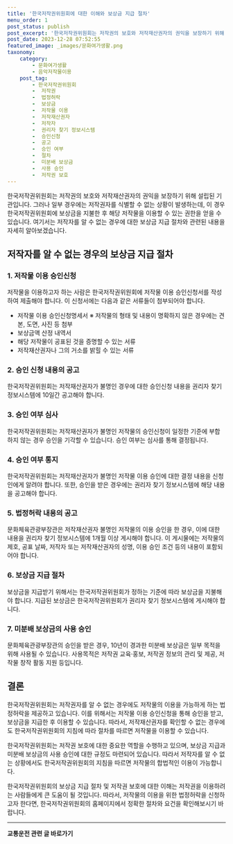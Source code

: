 ```yaml
---
title: '한국저작권위원회에 대한 이해와 보상금 지급 절차'
menu_order: 1
post_status: publish
post_excerpt: '한국저작권위원회는 저작권의 보호와 저작재산권자의 권익을 보장하기 위해 설립된 기관입니다. 그러나 일부 경우에는 저작권자를 식별할 수 없는 상황이 발생하는데, 이 경우 한국저작권위원회에 보상금을 지불한 후 해당 저작물을 이용할 수 있는 권한을 얻을 수 있습니다. 여기서는 저작자를 알 수 없는 경우에 대한 보상금 지급 절차와 관련된 내용을 자세히 알아보겠습니다.'
post_date: 2023-12-28 07:52:55
featured_image: _images/문화여가생활.png
taxonomy:
    category:
        - 문화여가생활
        - 음악저작물이용
    post_tag:
        - 한국저작권위원회
        -  저작권
        -  법정허락
        -  보상금
        -  저작물 이용
        -  저작재산권자
        -  저작자
        -  권리자 찾기 정보시스템
        -  승인신청
        -  공고
        -  승인 여부
        -  절차
        -  미분배 보상금
        -  사용 승인
        -  저작권 보호
---
```



한국저작권위원회는 저작권의 보호와 저작재산권자의 권익을 보장하기 위해 설립된 기관입니다. 그러나 일부 경우에는 저작권자를 식별할 수 없는 상황이 발생하는데, 이 경우 한국저작권위원회에 보상금을 지불한 후 해당 저작물을 이용할 수 있는 권한을 얻을 수 있습니다. 여기서는 저작자를 알 수 없는 경우에 대한 보상금 지급 절차와 관련된 내용을 자세히 알아보겠습니다.

## 저작자를 알 수 없는 경우의 보상금 지급 절차

### 1. 저작물 이용 승인신청

저작물을 이용하고자 하는 사람은 한국저작권위원회에 저작물 이용 승인신청서를 작성하여 제출해야 합니다. 이 신청서에는 다음과 같은 서류들이 첨부되어야 합니다.

- 저작물 이용 승인신청명세서
  ※ 저작물의 형태 및 내용이 명확하지 않은 경우에는 견본, 도면, 사진 등 첨부
- 보상금액 산정 내역서
- 해당 저작물이 공표된 것을 증명할 수 있는 서류
- 저작재산권자나 그의 거소를 밝힐 수 있는 서류

### 2. 승인 신청 내용의 공고

한국저작권위원회는 저작재산권자가 불명인 경우에 대한 승인신청 내용을 권리자 찾기 정보시스템에 10일간 공고해야 합니다.

### 3. 승인 여부 심사

한국저작권위원회는 저작재산권자가 불명인 저작물의 승인신청이 일정한 기준에 부합하지 않는 경우 승인을 기각할 수 있습니다. 승인 여부는 심사를 통해 결정됩니다.

### 4. 승인 여부 통지

한국저작권위원회는 저작재산권자가 불명인 저작물 이용 승인에 대한 결정 내용을 신청인에게 알려야 합니다. 또한, 승인을 받은 경우에는 권리자 찾기 정보시스템에 해당 내용을 공고해야 합니다.

### 5. 법정허락 내용의 공고

문화체육관광부장관은 저작재산권자 불명인 저작물의 이용 승인을 한 경우, 이에 대한 내용을 권리자 찾기 정보시스템에 1개월 이상 게시해야 합니다. 이 게시물에는 저작물의 제호, 공표 날짜, 저작자 또는 저작재산권자의 성명, 이용 승인 조건 등의 내용이 포함되어야 합니다.

### 6. 보상금 지급 절차

보상금을 지급받기 위해서는 한국저작권위원회가 정하는 기준에 따라 보상금을 지불해야 합니다. 지급된 보상금은 한국저작권위원회가 권리자 찾기 정보시스템에 게시해야 합니다.

### 7. 미분배 보상금의 사용 승인

문화체육관광부장관의 승인을 받은 경우, 10년이 경과한 미분배 보상금은 일부 목적을 위해 사용될 수 있습니다. 사용목적은 저작권 교육·홍보, 저작권 정보의 관리 및 제공, 저작물 창작 활동 지원 등입니다.

## 결론

한국저작권위원회는 저작권자를 알 수 없는 경우에도 저작물의 이용을 가능하게 하는 법정허락을 제공하고 있습니다. 이를 위해서는 저작물 이용 승인신청을 통해 승인을 받고, 보상금을 지급한 후 이용할 수 있습니다. 따라서, 저작재산권자를 확인할 수 없는 경우에도 한국저작권위원회의 지침에 따라 절차를 따르면 저작물을 이용할 수 있습니다.

한국저작권위원회는 저작권 보호에 대한 중요한 역할을 수행하고 있으며, 보상금 지급과 미분배 보상금의 사용 승인에 대한 규정도 마련되어 있습니다. 따라서 저작자를 알 수 없는 상황에서도 한국저작권위원회의 지침을 따르면 저작물의 합법적인 이용이 가능합니다.

한국저작권위원회의 보상금 지급 절차 및 저작권 보호에 대한 이해는 저작권을 이용하려는 사람들에게 큰 도움이 될 것입니다. 따라서, 저작물의 이용을 위한 법정허락을 신청하고자 한다면, 한국저작권위원회의 홈페이지에서 정확한 절차와 요건을 확인해보시기 바랍니다.


<!-- wp:separator -->
<hr class="wp-block-separator has-alpha-channel-opacity"/>
<!-- /wp:separator -->

<!-- wp:group {"backgroundColor":"base","layout":{"type":"constrained"}} -->
<div class="wp-block-group has-base-background-color has-background"><!-- wp:paragraph {"align":"center","fontSize":"medium"} -->
<p class="has-text-align-center has-large-font-size"><strong>교통운전 관련 글 바로가기</strong></p>
<!-- /wp:paragraph -->


<!-- wp:latest-posts
{"categories":[{"id":1440,"count":19,"description":"","link":"https://uknowlaw.com/category/%ea%b5%90%ed%86%b5%ec%9a%b4%ec%a0%84/","name":"교통운전","slug":"교통운전","taxonomy":"category","parent":0,"meta":[],"_links":{"self":[{"href":"https://uknowlaw.com/wp-json/wp/v2/categories/1440"}],"collection":[{"href":"https://uknowlaw.com/wp-json/wp/v2/categories"}],"about":[{"href":"https://uknowlaw.com/wp-json/wp/v2/taxonomies/category"}],"wp:post_type":[{"href":"https://uknowlaw.com/wp-json/wp/v2/posts?categories=1440"}],"curies":[{"name":"wp","href":"https://api.w.org/{rel}","templated":true}]}}],"postsToShow":100,"excerptLength":28,"postLayout":"grid","columns":2,"featuredImageAlign":"left","featuredImageSizeSlug":"large","fontSize":"small"} /--></div>
<!-- /wp:group -->